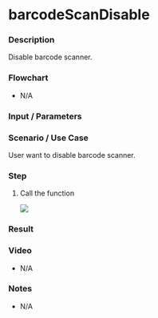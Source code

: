 
# barcodeScanDisable

### Description

Disable barcode scanner.

### Flowchart

- N/A

### Input / Parameters



### Scenario / Use Case

User want to disable barcode scanner.

### Step

1. Call the function

    ![](../../../../document/function/Device/barcodeScanDisable/barcodeScanDisable-step-1.png?raw=true)

    
### Result



### Video

- N/A
<!--[![Video](http://i.imgur.com/Ot5DWAW.png)](https://youtu.be/StTqXEQ2l-Y?t=35s)-->

### Notes

- N/A